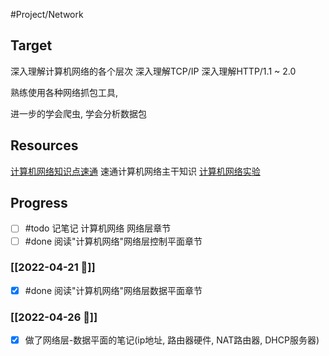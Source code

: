 #Project/Network
## Target
深入理解计算机网络的各个层次
深入理解TCP/IP
深入理解HTTP/1.1 ~ 2.0

熟练使用各种网络抓包工具,

进一步的学会爬虫, 学会分析数据包

## Resources
[计算机网络知识点速通](https://www.icourse163.org/learn/kaopei-1463813161?tid=1464659442#/learn/announce) 速通计算机网络主干知识
[计算机网络实验](https://www.icourse163.org/course/BUAA-1002744004?from=searchPage)

## Progress
- [ ] #todo 记笔记 计算机网络 网络层章节
- [ ] #done 阅读"计算机网络"网络层控制平面章节
### [[2022-04-21 📅]]
- [x] #done 阅读"计算机网络"网络层数据平面章节

### [[2022-04-26 📅]]
- [x] 做了网络层-数据平面的笔记(ip地址, 路由器硬件, NAT路由器, DHCP服务器)